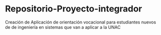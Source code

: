 # Repositorio-Proyecto-integrador
Creación de Aplicación de orientación vocacional para estudiantes nuevos de de ingeniería en sistemas que van a aplicar a la UNAC
